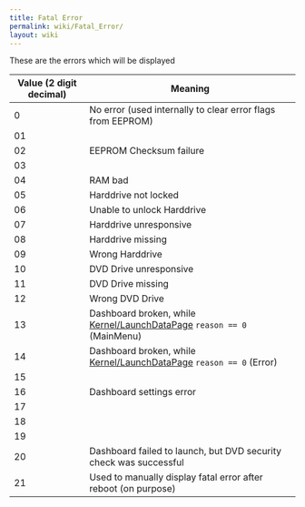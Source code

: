 ```yaml
---
title: Fatal Error
permalink: wiki/Fatal_Error/
layout: wiki
---
```


These are the errors which will be displayed

| Value (2 digit decimal) | Meaning                                                                                                    |
|-------------------------|------------------------------------------------------------------------------------------------------------|
| 0                       | No error (used internally to clear error flags from EEPROM)                                                |
| 01                      |                                                                                                            |
| 02                      | EEPROM Checksum failure                                                                                    |
| 03                      |                                                                                                            |
| 04                      | RAM bad                                                                                                    |
| 05                      | Harddrive not locked                                                                                       |
| 06                      | Unable to unlock Harddrive                                                                                 |
| 07                      | Harddrive unresponsive                                                                                     |
| 08                      | Harddrive missing                                                                                          |
| 09                      | Wrong Harddrive                                                                                            |
| 10                      | DVD Drive unresponsive                                                                                     |
| 11                      | DVD Drive missing                                                                                          |
| 12                      | Wrong DVD Drive                                                                                            |
| 13                      | Dashboard broken, while [Kernel/LaunchDataPage](/wiki/Kernel/LaunchDataPage "wikilink") `reason == 0` (MainMenu) |
| 14                      | Dashboard broken, while [Kernel/LaunchDataPage](/wiki/Kernel/LaunchDataPage "wikilink") `reason == 0` (Error)    |
| 15                      |                                                                                                            |
| 16                      | Dashboard settings error                                                                                   |
| 17                      |                                                                                                            |
| 18                      |                                                                                                            |
| 19                      |                                                                                                            |
| 20                      | Dashboard failed to launch, but DVD security check was successful                                          |
| 21                      | Used to manually display fatal error after reboot (on purpose)                                             |


